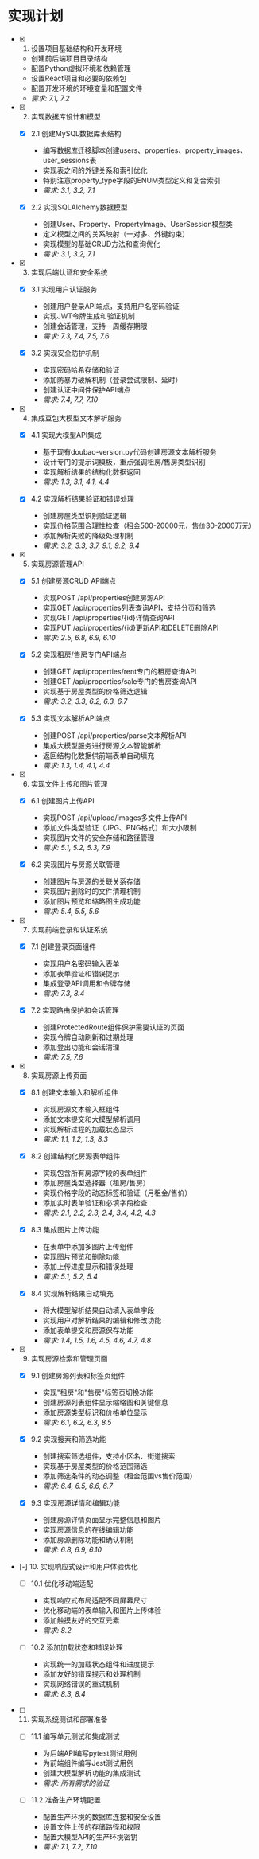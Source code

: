 # 实现计划

- [x] 1. 设置项目基础结构和开发环境
  - 创建前后端项目目录结构
  - 配置Python虚拟环境和依赖管理
  - 设置React项目和必要的依赖包
  - 配置开发环境的环境变量和配置文件
  - _需求: 7.1, 7.2_

- [x] 2. 实现数据库设计和模型
  - [x] 2.1 创建MySQL数据库表结构
    - 编写数据库迁移脚本创建users、properties、property_images、user_sessions表
    - 实现表之间的外键关系和索引优化
    - 特别注意property_type字段的ENUM类型定义和复合索引
    - _需求: 3.1, 3.2, 7.1_

  - [x] 2.2 实现SQLAlchemy数据模型
    - 创建User、Property、PropertyImage、UserSession模型类
    - 定义模型之间的关系映射（一对多、外键约束）
    - 实现模型的基础CRUD方法和查询优化
    - _需求: 3.1, 3.2, 7.1_

- [x] 3. 实现后端认证和安全系统
  - [x] 3.1 实现用户认证服务
    - 创建用户登录API端点，支持用户名密码验证
    - 实现JWT令牌生成和验证机制
    - 创建会话管理，支持一周缓存期限
    - _需求: 7.3, 7.4, 7.5, 7.6_

  - [x] 3.2 实现安全防护机制
    - 实现密码哈希存储和验证
    - 添加防暴力破解机制（登录尝试限制、延时）
    - 创建认证中间件保护API端点
    - _需求: 7.4, 7.7, 7.10_

- [x] 4. 集成豆包大模型文本解析服务
  - [x] 4.1 实现大模型API集成
    - 基于现有doubao-version.py代码创建房源文本解析服务
    - 设计专门的提示词模板，重点强调租房/售房类型识别
    - 实现解析结果的结构化数据返回
    - _需求: 1.3, 3.1, 4.1, 4.4_

  - [x] 4.2 实现解析结果验证和错误处理
    - 创建房屋类型识别验证逻辑
    - 实现价格范围合理性检查（租金500-20000元，售价30-2000万元）
    - 添加解析失败的降级处理机制
    - _需求: 3.2, 3.3, 3.7, 9.1, 9.2, 9.4_

- [x] 5. 实现房源管理API
  - [x] 5.1 创建房源CRUD API端点
    - 实现POST /api/properties创建房源API
    - 实现GET /api/properties列表查询API，支持分页和筛选
    - 实现GET /api/properties/{id}详情查询API
    - 实现PUT /api/properties/{id}更新API和DELETE删除API
    - _需求: 2.5, 6.8, 6.9, 6.10_

  - [x] 5.2 实现租房/售房专门API端点
    - 创建GET /api/properties/rent专门的租房查询API
    - 创建GET /api/properties/sale专门的售房查询API
    - 实现基于房屋类型的价格筛选逻辑
    - _需求: 3.2, 3.3, 6.2, 6.3, 6.7_

  - [x] 5.3 实现文本解析API端点
    - 创建POST /api/properties/parse文本解析API
    - 集成大模型服务进行房源文本智能解析
    - 返回结构化数据供前端表单自动填充
    - _需求: 1.3, 1.4, 4.1, 4.4_

- [x] 6. 实现文件上传和图片管理
  - [x] 6.1 创建图片上传API
    - 实现POST /api/upload/images多文件上传API
    - 添加文件类型验证（JPG、PNG格式）和大小限制
    - 实现图片文件的安全存储和路径管理
    - _需求: 5.1, 5.2, 5.3, 7.9_

  - [x] 6.2 实现图片与房源关联管理
    - 创建图片与房源的关联关系存储
    - 实现图片删除时的文件清理机制
    - 添加图片预览和缩略图生成功能
    - _需求: 5.4, 5.5, 5.6_

- [x] 7. 实现前端登录和认证系统
  - [x] 7.1 创建登录页面组件
    - 实现用户名密码输入表单
    - 添加表单验证和错误提示
    - 集成登录API调用和令牌存储
    - _需求: 7.3, 8.4_

  - [x] 7.2 实现路由保护和会话管理
    - 创建ProtectedRoute组件保护需要认证的页面
    - 实现令牌自动刷新和过期处理
    - 添加登出功能和会话清理
    - _需求: 7.5, 7.6_

- [x] 8. 实现房源上传页面
  - [x] 8.1 创建文本输入和解析组件
    - 实现房源文本输入框组件
    - 添加文本提交和大模型解析调用
    - 实现解析过程的加载状态显示
    - _需求: 1.1, 1.2, 1.3, 8.3_

  - [x] 8.2 创建结构化房源表单组件
    - 实现包含所有房源字段的表单组件
    - 添加房屋类型选择器（租房/售房）
    - 实现价格字段的动态标签和验证（月租金/售价）
    - 添加实时表单验证和必填字段检查
    - _需求: 2.1, 2.2, 2.3, 2.4, 3.4, 4.2, 4.3_

  - [x] 8.3 集成图片上传功能
    - 在表单中添加多图片上传组件
    - 实现图片预览和删除功能
    - 添加上传进度显示和错误处理
    - _需求: 5.1, 5.2, 5.4_

  - [x] 8.4 实现解析结果自动填充
    - 将大模型解析结果自动填入表单字段
    - 实现用户对解析结果的编辑和修改功能
    - 添加表单提交和房源保存功能
    - _需求: 1.4, 1.5, 1.6, 4.5, 4.6, 4.7, 4.8_

- [x] 9. 实现房源检索和管理页面
  - [x] 9.1 创建房源列表和标签页组件
    - 实现"租房"和"售房"标签页切换功能
    - 创建房源列表组件显示缩略图和关键信息
    - 添加房源类型标识和价格单位显示
    - _需求: 6.1, 6.2, 6.3, 8.5_

  - [x] 9.2 实现搜索和筛选功能
    - 创建搜索筛选组件，支持小区名、街道搜索
    - 实现基于房屋类型的价格范围筛选
    - 添加筛选条件的动态调整（租金范围vs售价范围）
    - _需求: 6.4, 6.5, 6.6, 6.7_

  - [x] 9.3 实现房源详情和编辑功能
    - 创建房源详情页面显示完整信息和图片
    - 实现房源信息的在线编辑功能
    - 添加房源删除功能和确认机制
    - _需求: 6.8, 6.9, 6.10_

- [-] 10. 实现响应式设计和用户体验优化
  - [ ] 10.1 优化移动端适配
    - 实现响应式布局适配不同屏幕尺寸
    - 优化移动端的表单输入和图片上传体验
    - 添加触摸友好的交互元素
    - _需求: 8.2_

  - [ ] 10.2 添加加载状态和错误处理
    - 实现统一的加载状态组件和进度提示
    - 添加友好的错误提示和处理机制
    - 实现网络错误的重试机制
    - _需求: 8.3, 8.4_

- [ ] 11. 实现系统测试和部署准备
  - [ ] 11.1 编写单元测试和集成测试
    - 为后端API编写pytest测试用例
    - 为前端组件编写Jest测试用例
    - 创建大模型解析功能的集成测试
    - _需求: 所有需求的验证_

  - [ ] 11.2 准备生产环境配置
    - 配置生产环境的数据库连接和安全设置
    - 设置文件上传的存储路径和权限
    - 配置大模型API的生产环境密钥
    - _需求: 7.1, 7.2, 7.10_
